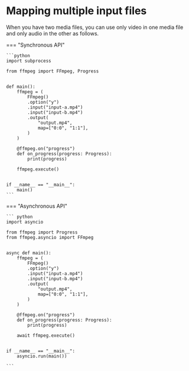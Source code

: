# Mapping multiple input files

When you have two media files, you can use only video in one media file and only audio in the other as follows.

=== "Synchronous API"

    ```python
    import subprocess

    from ffmpeg import FFmpeg, Progress


    def main():
        ffmpeg = (
            FFmpeg()
            .option("y")
            .input("input-a.mp4")
            .input("input-b.mp4")
            .output(
                "output.mp4",
                map=["0:0", "1:1"],
            )
        )

        @ffmpeg.on("progress")
        def on_progress(progress: Progress):
            print(progress)

        ffmpeg.execute()


    if __name__ == "__main__":
        main()
    ```

=== "Asynchronous API"

    ``` python
    import asyncio

    from ffmpeg import Progress
    from ffmpeg.asyncio import FFmpeg


    async def main():
        ffmpeg = (
            FFmpeg()
            .option("y")
            .input("input-a.mp4")
            .input("input-b.mp4")
            .output(
                "output.mp4",
                map=["0:0", "1:1"],
            )
        )

        @ffmpeg.on("progress")
        def on_progress(progress: Progress):
            print(progress)

        await ffmpeg.execute()


    if __name__ == "__main__":
        asyncio.run(main())

    ```